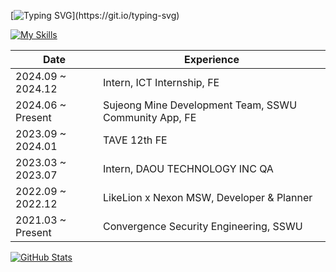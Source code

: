 [![Typing SVG](https://readme-typing-svg.demolab.com?font=Fira+Code&duration=1500&pause=1000&width=435&lines=I'm+a+React+Frontend+Developer,;focused+on+user-friendly+UIs.)](https://git.io/typing-svg)

[![My Skills](https://skillicons.dev/icons?i=react,js,ts,html,css,styledcomponents,npm,python,aws,firebase,supabase,selenium,androidstudio,git,github)](https://skillicons.dev) 
  
|	Date |Experience|	
|--|---|
|2024\.09 ~ 2024.12|Intern, ICT Internship, FE|
|2024\.06 ~ Present|Sujeong Mine Development Team, SSWU Community App, FE|
|2023\.09 ~ 2024.01|TAVE 12th FE|
|2023\.03 ~ 2023.07|Intern, DAOU TECHNOLOGY INC QA|
|2022\.09 ~ 2022.12|LikeLion x Nexon MSW, Developer & Planner|
|2021\.03 ~ Present|Convergence Security Engineering, SSWU|

   <a href="https://github.com/thwjddlqslek">
    <img src="https://github-readme-stats.vercel.app/api?username=thwjddlqslek&show_icons=true&bg_color=00000000&layout=compact&theme=holi" alt="GitHub Stats">
  </a>
